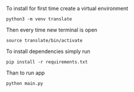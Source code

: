 To install for first time create a virtual environment

`python3 -m venv translate`

Then every time new terminal is open

`source translate/bin/activate`

To install dependencies simply run

`pip install -r requirements.txt`

Than to run app

`python main.py`
